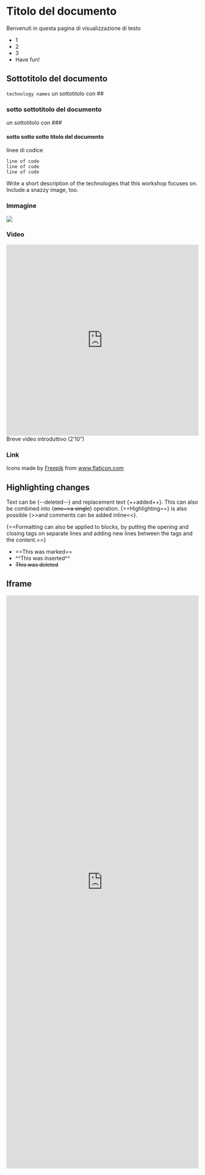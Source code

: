 # Titolo del documento

Benvenuti in questa pagina di visualizzazione di testo

* 1
* 2
* 3
* Have fun!

## Sottotitolo del documento
<code>technology names</code>
un sottotitolo con ##

### sotto sottotitolo del documento
un sottotitolo con ###


#### sotto sotto sotto titolo del documento
linee di codice

```
line of code
line of code
line of code
```


Write a short description of the technologies that this workshop focuses on. Include a snazzy image, too.

### Immagine

![](https://raw.githubusercontent.com/cirospat/rtd-comemipiace/master/docs/images/cirospat.jpg)

### Video

<iframe width="100%" height="500" src="https://www.youtube.com/embed/5O2D4h5hI18" frameborder="0" allow="autoplay; encrypted-media" allowfullscreen></iframe>
Breve video introduttivo (2’10”)


### Link

<div>Icons made by <a href="https://www.freepik.com" title="Freepik">Freepik</a> from <a href="https://www.flaticon.com/" title="Flaticon">www.flaticon.com</a></div>


## Highlighting changes

Text can be {--deleted--} and replacement text {++added++}. This can also be
combined into {~~one~>a single~~} operation. {==Highlighting==} is also
possible {>>and comments can be added inline<<}.

{==Formatting can also be applied to blocks, by putting the opening and closing tags on separate lines and adding new lines between the tags and the content.==}

- ==This was marked==
- ^^This was inserted^^
- ~~This was deleted~~


## Iframe

<iframe width="100%" height="1500px" frameBorder="0" src="https://docs.google.com/spreadsheets/u/1/d/e/2PACX-1vRrShxVf6VZYXPeHR9e3NXsYZ_x8nrE1gGTuhqao4ERRm1XDYuXBO7G4vqDkk4u96BfLRAjekwZPk3K/pubhtml?gid=0&single=true"></iframe>
